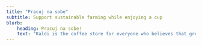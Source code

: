 ```yaml
---
title: "Pracuj na sobe"
subtitle: Support sustainable farming while enjoying a cup
blurb:
    heading: Pracuj na sobe!
    text: "Kaldi is the coffee store for everyone who believes that great coffee shouldn't just taste good, it should do good too. We source all of our beans directly from small scale sustainable farmers and make sure part of the profits are reinvested in their communities."
---
```


